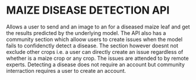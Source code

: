 # MAIZE DISEASE DETECTION API

Allows a user to send and an image to an for a diseased maize leaf and get the results predicted by the underlying model. The API also has a community section which 
alloow users to create issues when the model fails to confidenctly detect a disease. The section however doesnt not exclude other crops i.e. a user can directly create 
an issue regardless of whether is a maize crop or any crop. The issues are attended to by remote experts. Detecting a disease does not require an account but community interraction
requires a user to create an account.
